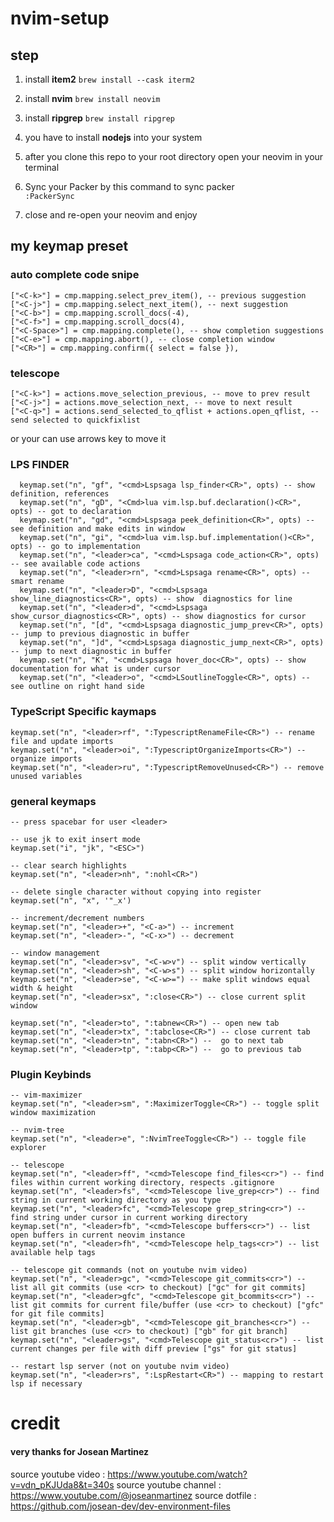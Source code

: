 # nvim-setup

## step

1. install **item2**
   `brew install --cask iterm2`
2. install **nvim**
   `brew install neovim`
3. install **ripgrep**
   `brew install ripgrep`
4. you have to install **nodejs** into your system

5. after you clone this repo to your root directory open your neovim in your terminal

6. Sync your Packer by this command to sync packer  
   `:PackerSync`

7. close and re-open your neovim and enjoy

## my keymap preset

### auto complete code snipe

```
["<C-k>"] = cmp.mapping.select_prev_item(), -- previous suggestion
["<C-j>"] = cmp.mapping.select_next_item(), -- next suggestion
["<C-b>"] = cmp.mapping.scroll_docs(-4),
["<C-f>"] = cmp.mapping.scroll_docs(4),
["<C-Space>"] = cmp.mapping.complete(), -- show completion suggestions
["<C-e>"] = cmp.mapping.abort(), -- close completion window
["<CR>"] = cmp.mapping.confirm({ select = false }),
```

### telescope

```
["<C-k>"] = actions.move_selection_previous, -- move to prev result
["<C-j>"] = actions.move_selection_next, -- move to next result
["<C-q>"] = actions.send_selected_to_qflist + actions.open_qflist, -- send selected to quickfixlist
```

or your can use arrows key to move it

### LPS FINDER

```
  keymap.set("n", "gf", "<cmd>Lspsaga lsp_finder<CR>", opts) -- show definition, references
  keymap.set("n", "gD", "<Cmd>lua vim.lsp.buf.declaration()<CR>", opts) -- got to declaration
  keymap.set("n", "gd", "<cmd>Lspsaga peek_definition<CR>", opts) -- see definition and make edits in window
  keymap.set("n", "gi", "<cmd>lua vim.lsp.buf.implementation()<CR>", opts) -- go to implementation
  keymap.set("n", "<leader>ca", "<cmd>Lspsaga code_action<CR>", opts) -- see available code actions
  keymap.set("n", "<leader>rn", "<cmd>Lspsaga rename<CR>", opts) -- smart rename
  keymap.set("n", "<leader>D", "<cmd>Lspsaga show_line_diagnostics<CR>", opts) -- show  diagnostics for line
  keymap.set("n", "<leader>d", "<cmd>Lspsaga show_cursor_diagnostics<CR>", opts) -- show diagnostics for cursor
  keymap.set("n", "[d", "<cmd>Lspsaga diagnostic_jump_prev<CR>", opts) -- jump to previous diagnostic in buffer
  keymap.set("n", "]d", "<cmd>Lspsaga diagnostic_jump_next<CR>", opts) -- jump to next diagnostic in buffer
  keymap.set("n", "K", "<cmd>Lspsaga hover_doc<CR>", opts) -- show documentation for what is under cursor
  keymap.set("n", "<leader>o", "<cmd>LSoutlineToggle<CR>", opts) -- see outline on right hand side
```

### TypeScript Specific kaymaps

```
keymap.set("n", "<leader>rf", ":TypescriptRenameFile<CR>") -- rename file and update imports
keymap.set("n", "<leader>oi", ":TypescriptOrganizeImports<CR>") -- organize imports
keymap.set("n", "<leader>ru", ":TypescriptRemoveUnused<CR>") -- remove unused variables
```

### general keymaps

```
-- press spacebar for user <leader>

-- use jk to exit insert mode
keymap.set("i", "jk", "<ESC>")

-- clear search highlights
keymap.set("n", "<leader>nh", ":nohl<CR>")

-- delete single character without copying into register
keymap.set("n", "x", '"_x')

-- increment/decrement numbers
keymap.set("n", "<leader>+", "<C-a>") -- increment
keymap.set("n", "<leader>-", "<C-x>") -- decrement

-- window management
keymap.set("n", "<leader>sv", "<C-w>v") -- split window vertically
keymap.set("n", "<leader>sh", "<C-w>s") -- split window horizontally
keymap.set("n", "<leader>se", "<C-w>=") -- make split windows equal width & height
keymap.set("n", "<leader>sx", ":close<CR>") -- close current split window

keymap.set("n", "<leader>to", ":tabnew<CR>") -- open new tab
keymap.set("n", "<leader>tx", ":tabclose<CR>") -- close current tab
keymap.set("n", "<leader>tn", ":tabn<CR>") --  go to next tab
keymap.set("n", "<leader>tp", ":tabp<CR>") --  go to previous tab
```

### Plugin Keybinds

```
-- vim-maximizer
keymap.set("n", "<leader>sm", ":MaximizerToggle<CR>") -- toggle split window maximization

-- nvim-tree
keymap.set("n", "<leader>e", ":NvimTreeToggle<CR>") -- toggle file explorer

-- telescope
keymap.set("n", "<leader>ff", "<cmd>Telescope find_files<cr>") -- find files within current working directory, respects .gitignore
keymap.set("n", "<leader>fs", "<cmd>Telescope live_grep<cr>") -- find string in current working directory as you type
keymap.set("n", "<leader>fc", "<cmd>Telescope grep_string<cr>") -- find string under cursor in current working directory
keymap.set("n", "<leader>fb", "<cmd>Telescope buffers<cr>") -- list open buffers in current neovim instance
keymap.set("n", "<leader>fh", "<cmd>Telescope help_tags<cr>") -- list available help tags

-- telescope git commands (not on youtube nvim video)
keymap.set("n", "<leader>gc", "<cmd>Telescope git_commits<cr>") -- list all git commits (use <cr> to checkout) ["gc" for git commits]
keymap.set("n", "<leader>gfc", "<cmd>Telescope git_bcommits<cr>") -- list git commits for current file/buffer (use <cr> to checkout) ["gfc" for git file commits]
keymap.set("n", "<leader>gb", "<cmd>Telescope git_branches<cr>") -- list git branches (use <cr> to checkout) ["gb" for git branch]
keymap.set("n", "<leader>gs", "<cmd>Telescope git_status<cr>") -- list current changes per file with diff preview ["gs" for git status]

-- restart lsp server (not on youtube nvim video)
keymap.set("n", "<leader>rs", ":LspRestart<CR>") -- mapping to restart lsp if necessary
```

# credit

#### very thanks for Josean Martinez

source youtube video : https://www.youtube.com/watch?v=vdn_pKJUda8&t=340s
source youtube channel : https://www.youtube.com/@joseanmartinez
source dotfile : https://github.com/josean-dev/dev-environment-files
